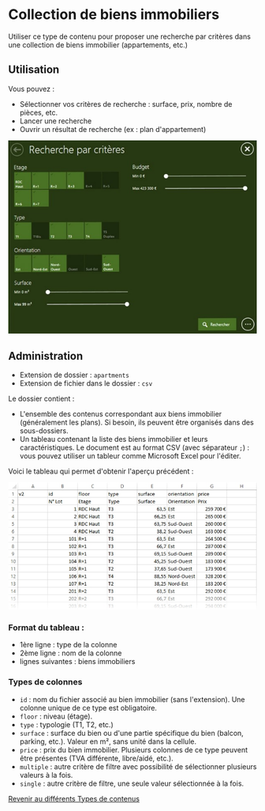 # Collection de biens immobiliers

Utiliser ce type de contenu pour proposer une recherche par critères dans une collection de biens immobilier (appartements, etc.)

## Utilisation

Vous pouvez :

- Sélectionner vos critères de recherche : surface, prix, nombre de pièces, etc.
- Lancer une recherche
- Ouvrir un résultat de recherche (ex : plan d'appartement)

![Aperçu du module de recherche](img/immo_preview.jpg)

## Administration

- Extension de dossier : `apartments`
- Extension de fichier dans le dossier : `csv` 

Le dossier contient :
- L'ensemble des contenus correspondant aux biens immobilier (généralement les plans). Si besoin, ils peuvent être organisés dans des sous-dossiers.
- Un tableau contenant la liste des biens immobilier et leurs caractéristiques. Le document est au format CSV (avec séparateur `;`) : vous pouvez utiliser un tableur comme Microsoft Excel pour l'éditer.

Voici le tableau qui permet d'obtenir l'aperçu précédent :

![Aperçu du fichier _questions.csv](img/immo_csv.jpg)

### Format du tableau :

- 1ère ligne : type de la colonne
- 2ème ligne : nom de la colonne
- lignes suivantes : biens immobiliers

### Types de colonnes

- `id` : nom du fichier associé au bien immobilier (sans l'extension). Une colonne unique de ce type est obligatoire.
- `floor` : niveau (étage).
- `type` : typologie (T1, T2, etc.)
- `surface` : surface du bien ou d'une partie spécifique du bien (balcon, parking, etc.). Valeur en m², sans unité dans la cellule.
- `price` : prix du bien immobilier. Plusieurs colonnes de ce type peuvent être présentes (TVA différente, libre/aidé, etc.).
- `multiple` : autre critère de filtre avec possibilité de sélectionner plusieurs valeurs à la fois.
- `single` : autre critère de filtre, une seule valeur sélectionnée à la fois.


[Revenir au différents Types de contenus](content_types.md)